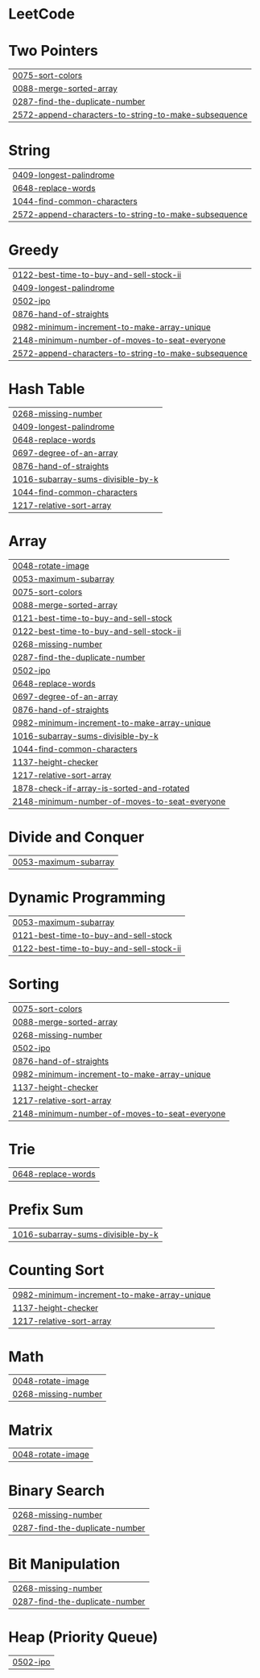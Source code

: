 # LeetCode


# Two Pointers
|  |
| ------- |
| [0075-sort-colors](https://github.com/sumit5213/LeetCode/tree/master/0075-sort-colors) |
| [0088-merge-sorted-array](https://github.com/sumit5213/LeetCode/tree/master/0088-merge-sorted-array) |
| [0287-find-the-duplicate-number](https://github.com/sumit5213/LeetCode/tree/master/0287-find-the-duplicate-number) |
| [2572-append-characters-to-string-to-make-subsequence](https://github.com/sumit5213/LeetCode/tree/master/2572-append-characters-to-string-to-make-subsequence) |
# String
|  |
| ------- |
| [0409-longest-palindrome](https://github.com/sumit5213/LeetCode/tree/master/0409-longest-palindrome) |
| [0648-replace-words](https://github.com/sumit5213/LeetCode/tree/master/0648-replace-words) |
| [1044-find-common-characters](https://github.com/sumit5213/LeetCode/tree/master/1044-find-common-characters) |
| [2572-append-characters-to-string-to-make-subsequence](https://github.com/sumit5213/LeetCode/tree/master/2572-append-characters-to-string-to-make-subsequence) |
# Greedy
|  |
| ------- |
| [0122-best-time-to-buy-and-sell-stock-ii](https://github.com/sumit5213/LeetCode/tree/master/0122-best-time-to-buy-and-sell-stock-ii) |
| [0409-longest-palindrome](https://github.com/sumit5213/LeetCode/tree/master/0409-longest-palindrome) |
| [0502-ipo](https://github.com/sumit5213/LeetCode/tree/master/0502-ipo) |
| [0876-hand-of-straights](https://github.com/sumit5213/LeetCode/tree/master/0876-hand-of-straights) |
| [0982-minimum-increment-to-make-array-unique](https://github.com/sumit5213/LeetCode/tree/master/0982-minimum-increment-to-make-array-unique) |
| [2148-minimum-number-of-moves-to-seat-everyone](https://github.com/sumit5213/LeetCode/tree/master/2148-minimum-number-of-moves-to-seat-everyone) |
| [2572-append-characters-to-string-to-make-subsequence](https://github.com/sumit5213/LeetCode/tree/master/2572-append-characters-to-string-to-make-subsequence) |
# Hash Table
|  |
| ------- |
| [0268-missing-number](https://github.com/sumit5213/LeetCode/tree/master/0268-missing-number) |
| [0409-longest-palindrome](https://github.com/sumit5213/LeetCode/tree/master/0409-longest-palindrome) |
| [0648-replace-words](https://github.com/sumit5213/LeetCode/tree/master/0648-replace-words) |
| [0697-degree-of-an-array](https://github.com/sumit5213/LeetCode/tree/master/0697-degree-of-an-array) |
| [0876-hand-of-straights](https://github.com/sumit5213/LeetCode/tree/master/0876-hand-of-straights) |
| [1016-subarray-sums-divisible-by-k](https://github.com/sumit5213/LeetCode/tree/master/1016-subarray-sums-divisible-by-k) |
| [1044-find-common-characters](https://github.com/sumit5213/LeetCode/tree/master/1044-find-common-characters) |
| [1217-relative-sort-array](https://github.com/sumit5213/LeetCode/tree/master/1217-relative-sort-array) |
# Array
|  |
| ------- |
| [0048-rotate-image](https://github.com/sumit5213/LeetCode/tree/master/0048-rotate-image) |
| [0053-maximum-subarray](https://github.com/sumit5213/LeetCode/tree/master/0053-maximum-subarray) |
| [0075-sort-colors](https://github.com/sumit5213/LeetCode/tree/master/0075-sort-colors) |
| [0088-merge-sorted-array](https://github.com/sumit5213/LeetCode/tree/master/0088-merge-sorted-array) |
| [0121-best-time-to-buy-and-sell-stock](https://github.com/sumit5213/LeetCode/tree/master/0121-best-time-to-buy-and-sell-stock) |
| [0122-best-time-to-buy-and-sell-stock-ii](https://github.com/sumit5213/LeetCode/tree/master/0122-best-time-to-buy-and-sell-stock-ii) |
| [0268-missing-number](https://github.com/sumit5213/LeetCode/tree/master/0268-missing-number) |
| [0287-find-the-duplicate-number](https://github.com/sumit5213/LeetCode/tree/master/0287-find-the-duplicate-number) |
| [0502-ipo](https://github.com/sumit5213/LeetCode/tree/master/0502-ipo) |
| [0648-replace-words](https://github.com/sumit5213/LeetCode/tree/master/0648-replace-words) |
| [0697-degree-of-an-array](https://github.com/sumit5213/LeetCode/tree/master/0697-degree-of-an-array) |
| [0876-hand-of-straights](https://github.com/sumit5213/LeetCode/tree/master/0876-hand-of-straights) |
| [0982-minimum-increment-to-make-array-unique](https://github.com/sumit5213/LeetCode/tree/master/0982-minimum-increment-to-make-array-unique) |
| [1016-subarray-sums-divisible-by-k](https://github.com/sumit5213/LeetCode/tree/master/1016-subarray-sums-divisible-by-k) |
| [1044-find-common-characters](https://github.com/sumit5213/LeetCode/tree/master/1044-find-common-characters) |
| [1137-height-checker](https://github.com/sumit5213/LeetCode/tree/master/1137-height-checker) |
| [1217-relative-sort-array](https://github.com/sumit5213/LeetCode/tree/master/1217-relative-sort-array) |
| [1878-check-if-array-is-sorted-and-rotated](https://github.com/sumit5213/LeetCode/tree/master/1878-check-if-array-is-sorted-and-rotated) |
| [2148-minimum-number-of-moves-to-seat-everyone](https://github.com/sumit5213/LeetCode/tree/master/2148-minimum-number-of-moves-to-seat-everyone) |
# Divide and Conquer
|  |
| ------- |
| [0053-maximum-subarray](https://github.com/sumit5213/LeetCode/tree/master/0053-maximum-subarray) |
# Dynamic Programming
|  |
| ------- |
| [0053-maximum-subarray](https://github.com/sumit5213/LeetCode/tree/master/0053-maximum-subarray) |
| [0121-best-time-to-buy-and-sell-stock](https://github.com/sumit5213/LeetCode/tree/master/0121-best-time-to-buy-and-sell-stock) |
| [0122-best-time-to-buy-and-sell-stock-ii](https://github.com/sumit5213/LeetCode/tree/master/0122-best-time-to-buy-and-sell-stock-ii) |
# Sorting
|  |
| ------- |
| [0075-sort-colors](https://github.com/sumit5213/LeetCode/tree/master/0075-sort-colors) |
| [0088-merge-sorted-array](https://github.com/sumit5213/LeetCode/tree/master/0088-merge-sorted-array) |
| [0268-missing-number](https://github.com/sumit5213/LeetCode/tree/master/0268-missing-number) |
| [0502-ipo](https://github.com/sumit5213/LeetCode/tree/master/0502-ipo) |
| [0876-hand-of-straights](https://github.com/sumit5213/LeetCode/tree/master/0876-hand-of-straights) |
| [0982-minimum-increment-to-make-array-unique](https://github.com/sumit5213/LeetCode/tree/master/0982-minimum-increment-to-make-array-unique) |
| [1137-height-checker](https://github.com/sumit5213/LeetCode/tree/master/1137-height-checker) |
| [1217-relative-sort-array](https://github.com/sumit5213/LeetCode/tree/master/1217-relative-sort-array) |
| [2148-minimum-number-of-moves-to-seat-everyone](https://github.com/sumit5213/LeetCode/tree/master/2148-minimum-number-of-moves-to-seat-everyone) |
# Trie
|  |
| ------- |
| [0648-replace-words](https://github.com/sumit5213/LeetCode/tree/master/0648-replace-words) |
# Prefix Sum
|  |
| ------- |
| [1016-subarray-sums-divisible-by-k](https://github.com/sumit5213/LeetCode/tree/master/1016-subarray-sums-divisible-by-k) |
# Counting Sort
|  |
| ------- |
| [0982-minimum-increment-to-make-array-unique](https://github.com/sumit5213/LeetCode/tree/master/0982-minimum-increment-to-make-array-unique) |
| [1137-height-checker](https://github.com/sumit5213/LeetCode/tree/master/1137-height-checker) |
| [1217-relative-sort-array](https://github.com/sumit5213/LeetCode/tree/master/1217-relative-sort-array) |
# Math
|  |
| ------- |
| [0048-rotate-image](https://github.com/sumit5213/LeetCode/tree/master/0048-rotate-image) |
| [0268-missing-number](https://github.com/sumit5213/LeetCode/tree/master/0268-missing-number) |
# Matrix
|  |
| ------- |
| [0048-rotate-image](https://github.com/sumit5213/LeetCode/tree/master/0048-rotate-image) |
# Binary Search
|  |
| ------- |
| [0268-missing-number](https://github.com/sumit5213/LeetCode/tree/master/0268-missing-number) |
| [0287-find-the-duplicate-number](https://github.com/sumit5213/LeetCode/tree/master/0287-find-the-duplicate-number) |
# Bit Manipulation
|  |
| ------- |
| [0268-missing-number](https://github.com/sumit5213/LeetCode/tree/master/0268-missing-number) |
| [0287-find-the-duplicate-number](https://github.com/sumit5213/LeetCode/tree/master/0287-find-the-duplicate-number) |
# Heap (Priority Queue)
|  |
| ------- |
| [0502-ipo](https://github.com/sumit5213/LeetCode/tree/master/0502-ipo) |